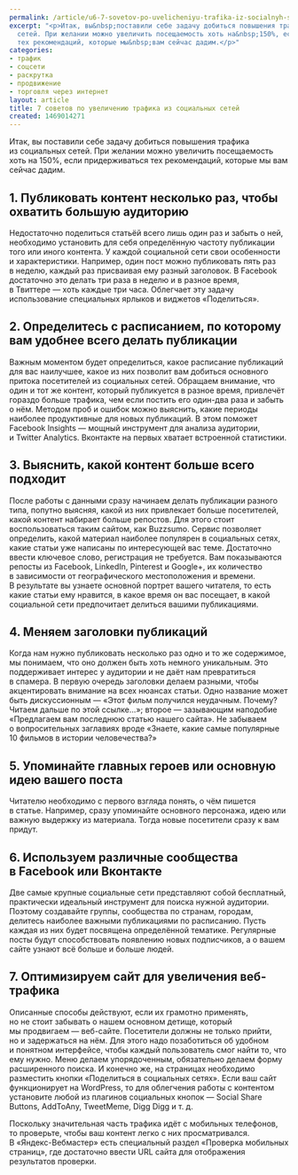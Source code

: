 ```yaml
---
permalink: /article/u6-7-sovetov-po-uvelicheniyu-trafika-iz-socialnyh-setey
excerpt: "<p>Итак, вы&nbsp;поставили себе задачу добиться повышения трафика из&nbsp;социальных
  сетей. При желании можно увеличить посещаемость хоть на&nbsp;150%, если придерживаться
  тех рекомендаций, которые мы&nbsp;вам сейчас дадим.</p>"
categories:
- трафик
- соцсети
- раскрутка
- продвижение
- торговля через интернет
layout: article
title: 7 советов по увеличению трафика из социальных сетей
created: 1469014271
---
```

<p>Итак, вы&nbsp;поставили себе задачу добиться повышения трафика из&nbsp;социальных сетей. При желании можно увеличить посещаемость хоть на&nbsp;150%, если придерживаться тех рекомендаций, которые мы&nbsp;вам сейчас дадим.</p>
<h2>1. Публиковать контент несколько раз, чтобы охватить большую аудиторию </h2>
<p><span>Недостаточно поделиться статьёй всего лишь один раз и</span>&nbsp;<span>забыть о</span>&nbsp;<span>ней, необходимо установить для себя определённую частоту публикации того или иного контента. У</span>&nbsp;<span>каждой социальной сети свои особенности и</span>&nbsp;<span>характеристики. Например, один пост можно публиковать пять раз в</span>&nbsp;<span>неделю, каждый раз присваивая ему разный заголовок. В</span>&nbsp;<span>Facebook достаточно это делать три раза в</span>&nbsp;<span>неделю и</span>&nbsp;<span>в</span>&nbsp;<span>разное время, в</span>&nbsp;<span>Твиттере</span>&nbsp;<span>— хоть каждые три часа. Облегчает эту задачу использование специальных ярлыков и</span>&nbsp;<span>виджетов «Поделиться».</span></p>
<h2>2. Определитесь с&nbsp;расписанием, по&nbsp;которому вам удобнее всего делать публикации</h2>
<p>Важным моментом будет определиться, какое расписание публикаций для вас наилучшее, какое из&nbsp;них позволит вам добиться основного притока посетителей из&nbsp;социальных сетей. Обращаем внимание, что один и&nbsp;тот&nbsp;же контент, который публикуется в&nbsp;разное время, привлечёт гораздо больше трафика, чем если постить его один-два раза и&nbsp;забыть о&nbsp;нём. Методом проб и&nbsp;ошибок можно выяснить, какие периоды наиболее продуктивные для новых публикаций. В&nbsp;этом поможет Facebook Insights&nbsp;— мощный инструмент для анализа аудитории, и&nbsp;Twitter Analytics. Вконтакте на&nbsp;первых хватает встроенной статистики.</p>
<h2>3. Выяснить, какой контент больше всего подходит</h2>
<p>После работы с&nbsp;данными сразу начинаем делать публикации разного типа, попутно выясняя, какой из&nbsp;них привлекает больше посетителей, какой контент набирает больше репостов. Для этого стоит воспользоваться таким сайтом, как Buzzsumo. Сервис позволяет определить, какой материал наиболее популярен в&nbsp;социальных сетях, какие статьи уже написаны по&nbsp;интересующей вас теме. Достаточно ввести ключевое слово, регистрация не&nbsp;требуется. Вам показываются репосты из&nbsp;Facebook, LinkedIn, Pinterest и&nbsp;Google+, их&nbsp;количество в&nbsp;зависимости от&nbsp;географического местоположения и&nbsp;времени. В&nbsp;результате вы&nbsp;узнаете основной портрет вашего читателя, то&nbsp;есть какие статьи ему нравится, в&nbsp;какое время он&nbsp;вас посещает, в&nbsp;какой социальной сети предпочитает делиться вашими публикациями.</p>
<h2>4. Меняем заголовки публикаций</h2>
<p>Когда нам нужно публиковать несколько раз одно и&nbsp;то&nbsp;же содержимое, мы&nbsp;понимаем, что оно должен быть хоть немного уникальным. Это поддерживает интерес у&nbsp;аудитории и&nbsp;не&nbsp;даёт нам превратиться в&nbsp;спамера. В&nbsp;первую очередь заголовки делаем разными, чтобы акцентировать внимание на&nbsp;всех нюансах статьи. Одно название может быть дискуссионным&nbsp;— «Этот фильм получился неудачным. Почему? Читаем дальше по&nbsp;этой ссылке...»; второе&nbsp;— зазывающим наподобие «Предлагаем вам последнюю статью нашего сайта». Не&nbsp;забываем о&nbsp;вопросительных заглавиях вроде «Знаете, какие самые популярные 10&nbsp;фильмов в&nbsp;истории человечества?»</p>
<h2>5. Упоминайте главных героев или основную идею вашего поста</h2>
<p>Читателю необходимо с&nbsp;первого взгляда понять, о&nbsp;чём пишется в&nbsp;статье. Например, сразу упоминайте основного персонажа, идею или важную выдержку из&nbsp;материала. Тогда новые посетители сразу к&nbsp;вам придут.</p>
<h2>6. Используем различные сообщества в&nbsp;Facebook или Вконтакте</h2>
<p>Две самые крупные социальные сети представляют собой бесплатный, практически идеальный инструмент для поиска нужной аудитории. Поэтому создавайте группы, сообщества по&nbsp;странам, городам, делитесь наиболее важными публикациями по&nbsp;расписанию. Пусть каждая из&nbsp;них будет посвящена определённой тематике. Регулярные посты будут способствовать появлению новых подписчиков, а&nbsp;о&nbsp;вашем сайте узнают всё больше и&nbsp;больше людей.</p>
<h2>7. Оптимизируем сайт для увеличения веб-трафика</h2>
<p>Описанные способы действуют, если их&nbsp;грамотно применять, но&nbsp;не&nbsp;стоит забывать о&nbsp;нашем основном детище, который мы&nbsp;продвигаем&nbsp;— веб-сайте. Посетители должны не&nbsp;только прийти, но&nbsp;и&nbsp;задержаться на&nbsp;нём. Для этого надо позаботиться об&nbsp;удобном и&nbsp;понятном интерфейсе, чтобы каждый пользователь смог найти&nbsp;то, что ему нужно. Меню делаем упорядоченным, обязательно делаем форму расширенного поиска. И&nbsp;конечно&nbsp;же, на&nbsp;страницах необходимо разместить кнопки «Поделиться в&nbsp;социальных сетях». Если ваш сайт функционирует на&nbsp;WordPress, то&nbsp;для облегчения работы с&nbsp;контентом установите любой из&nbsp;плагинов социальных кнопок&nbsp;— Social Share Buttons, AddToAny, TweetMeme, Digg Digg и&nbsp;т.&nbsp;д.</p>
<p>Поскольку значительная часть трафика идёт с&nbsp;мобильных телефонов, то&nbsp;проверьте, чтобы ваш контент легко с&nbsp;них просматривался. В&nbsp;«Яндекс-Вебмастер» есть специальный раздел «Проверка мобильных страниц», где достаточно ввести URL сайта для отображения результатов проверки.</p>
